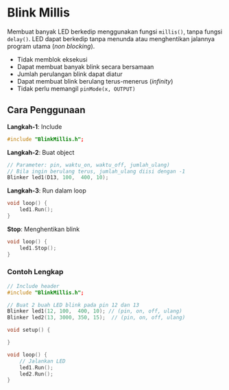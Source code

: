 # Blink Millis

Membuat banyak LED berkedip menggunakan fungsi ```millis()```, tanpa fungsi ```delay()```. LED dapat berkedip tanpa menunda atau menghentikan  jalannya program utama (*non blocking*).

- Tidak memblok eksekusi
- Dapat membuat banyak blink secara bersamaan
- Jumlah perulangan blink dapat diatur
- Dapat membuat blink berulang terus-menerus (*infinity*)
- Tidak perlu memangil ```pinMode(x, OUTPUT)```

## Cara Penggunaan

**Langkah-1**: Include

```cpp
#include "BlinkMillis.h";
```

**Langkah-2**: Buat object

```cpp
// Parameter: pin, waktu_on, waktu_off, jumlah_ulang)
// Bila ingin berulang terus, jumlah_ulang diisi dengan -1
Blinker led1(D13, 100,  400, 10);
```

**Langkah-3**: Run dalam loop

```cpp
void loop() {
    led1.Run();
}

```

**Stop**: Menghentikan blink

```cpp
void loop() {
    led1.Stop();
}

```

### Contoh Lengkap

```cpp
// Include header
#include "BlinkMillis.h";

// Buat 2 buah LED blink pada pin 12 dan 13
Blinker led1(12, 100,  400, 10); // (pin, on, off, ulang)
Blinker led2(13, 3000, 350, 15);  // (pin, on, off, ulang)

void setup() {

}

void loop() {
    // Jalankan LED
    led1.Run();
    led2.Run();
}
```
